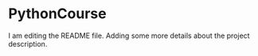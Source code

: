 # PythonCourse
I am editing the README file. Adding some more details about the project description.

